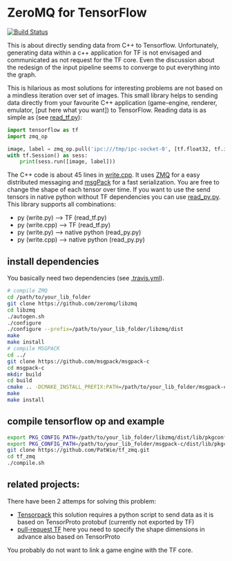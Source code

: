 ZeroMQ for TensorFlow
======================

[![Build Status](https://travis-ci.com/PatWie/tf_zmq.svg?token=EwCHGzKTTUEGS2rahMRy&branch=master)](https://travis-ci.com/PatWie/tf_zmq)

This is about directly sending data from C++ to Tensorflow. Unfortunately, generating data within a c++ application for TF is not envisaged and communicated as not request for the TF core. Even the discussion about the redesign of the input pipeline seems to converge to put everything into the graph. 

This is hilarious as most solutions for interesting problems are not based on a mindless iteration over set of images. This small library helps to sending data directly from your favourite C++ application (game-engine, renderer, emulator, [put here what you want]) to TensorFlow. Reading data is as simple as (see [read_tf.py](https://github.com/patwie/tf_zmq/blob/master/read_tf.py)):

```python
import tensorflow as tf
import zmq_op

image, label = zmq_op.pull('ipc:///tmp/ipc-socket-0', [tf.float32, tf.int32])
with tf.Session() as sess:
    print(sess.run([image, label]))
```

The C++ code is about 45 lines in [write.cpp](https://github.com/patwie/tf_zmq/blob/master/write.cpp). It uses [ZMQ](http://zeromq.org/) for a easy distributed messaging and [msgPack](http://msgpack.org/) for a fast serialization. You are free to change the shape of each tensor over time. If you want to use the send tensors in native python without TF dependencies you can use [read_py.py](https://github.com/patwie/tf_zmq/blob/master/read_py.py). This library supports all combinations:
- py (write.py) --> TF (read_tf.py)
- py (write.cpp) --> TF (read_tf.py)
- py (write.py) --> native python (read_py.py)
- py (write.cpp) --> native python (read_py.py)


install dependencies
---------------------

You basically need two dependencies (see [.travis.yml](https://github.com/patwie/tf_zmq/blob/master/.travis.yml)).

```bash
# compile ZMQ
cd /path/to/your_lib_folder
git clone https://github.com/zeromq/libzmq
cd libzmq
./autogen.sh
./configure
./configure --prefix=/path/to/your_lib_folder/libzmq/dist
make
make install
# compile MSGPACK
cd ../
git clone https://github.com/msgpack/msgpack-c
cd msgpack-c
mkdir build
cd build
cmake .. -DCMAKE_INSTALL_PREFIX:PATH=/path/to/your_lib_folder/msgpack-c/dist
make
make install
```

compile tensorflow op and example
----------------------
```bash
export PKG_CONFIG_PATH=/path/to/your_lib_folder/libzmq/dist/lib/pkgconfig/:$PKG_CONFIG_PATH
export PKG_CONFIG_PATH=/path/to/your_lib_folder/msgpack-c/dist/lib/pkgconfig/:$PKG_CONFIG_PATH
git clone https://github.com/PatWie/tf_zmq.git
cd tf_zmq
./compile.sh
```


related projects:
-------------

There have been 2 attemps for solving this problem:
- [Tensorpack](https://github.com/ppwwyyxx/tensorpack) this solution requires a python script to send data as it is based on TensorProto protobuf (currently not exported by TF)
- [pull-request TF](https://github.com/tensorflow/tensorflow/pull/8728) here you need to specify the shape dimensions in advance also based on TensorProto

You probably do not want to link a game engine with the TF core.

